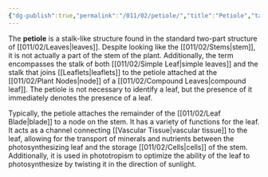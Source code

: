 ```yaml
---
{"dg-publish":true,"permalink":"/011/02/petiole/","title":"Petiole","tags":["BIOL412"],"noteIcon":"1","created":"2024-10-19T20:27:19.098-07:00","updated":"2024-09-26T15:22:41.324-07:00"}
---
```


The **petiole** is a stalk-like structure found in the standard two-part structure of [[011/02/Leaves\|leaves]]. Despite looking like the [[011/02/Stems\|stem]], it is not actually a part of the stem of the plant. Additionally, the term encompasses the stalk of both [[011/02/Simple Leaf\|simple leaves]] and the stalk that joins [[Leaflets\|leaflets]] to the petiole attached at the [[011/02/Plant Nodes\|node]] of a [[011/02/Compound Leaves\|compound leaf]]. The petiole is not necessary to identify a leaf, but the presence of it immediately denotes the presence of a leaf.

Typically, the petiole attaches the remainder of the [[011/02/Leaf Blade\|blade]] to a node on the stem. It has a variety of functions for the leaf. It acts as a channel connecting [[Vascular Tissue\|vascular tissue]] to the leaf, allowing for the transport of minerals and nutrients between the photosynthesizing leaf and the storage [[011/02/Cells\|cells]] of the stem. Additionally, it is used in phototropism to optimize the ability of the leaf to photosynthesize by twisting it in the direction of sunlight.